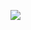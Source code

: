 


<p>

<img src="[relative/path/in/repository/to/image.svg](https://miro.medium.com/v2/resize:fit:1400/1*DluPjzT_eTUFdzHCI7JBZA.gif)https://miro.medium.com/v2/resize:fit:1400/1*DluPjzT_eTUFdzHCI7JBZA.gif"/>

</p>
